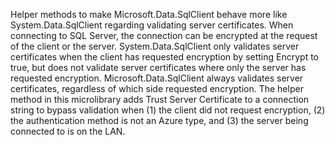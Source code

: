 Helper methods to make Microsoft.Data.SqlClient behave more like System.Data.SqlClient regarding validating server certificates. When connecting to SQL Server, the connection can be encrypted at the request of the client or the server. System.Data.SqlClient only validates server certificates when the client has requested encryption by setting Encrypt to true, but does not validate server certificates where only the server has requested encryption. Microsoft.Data.SqlClient always validates server certificates, regardless of which side requested encryption. The helper method in this microlibrary adds Trust Server Certificate to a connection string to bypass validation when (1) the client did not request encryption, (2) the authentication method is not an Azure type, and (3) the server being connected to is on the LAN.